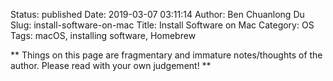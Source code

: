 Status: published
Date: 2019-03-07 03:11:14
Author: Ben Chuanlong Du
Slug: install-software-on-mac
Title: Install Software on Mac
Category: OS
Tags: macOS, installing software, Homebrew

**
Things on this page are
fragmentary and immature notes/thoughts of the author.
Please read with your own judgement!
**
